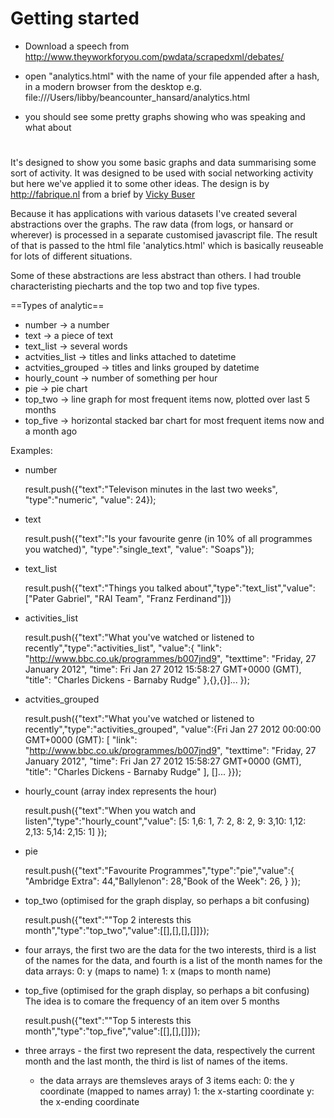 # Getting started

* Download a speech from http://www.theyworkforyou.com/pwdata/scrapedxml/debates/

* open "analytics.html" with the name of your file appended after a hash, in a modern browser from the desktop 
e.g. file:///Users/libby/beancounter_hansard/analytics.html

* you should see some pretty graphs showing who was speaking and what about


#

It's designed to show you some basic graphs and data summarising some sort 
of activity. It was designed to be used with social networking activity 
but here we've applied it to some other ideas. The design is by 
http://fabrique.nl from a brief by [Vicky Buser](https://uk.linkedin.com/in/vickybuser)

Because it has applications with various datasets I've created several 
abstractions over the graphs. The raw data (from logs, or hansard or 
wherever) is processed in a separate customised javascript file. The 
result of that is passed to the html file 'analytics.html' which is 
basically reuseable for lots of different situations.

Some of these abstractions are less abstract than others. I had trouble 
characteristing piecharts and the top two and top five types.


==Types of analytic==

* number -> a number
* text -> a piece of text
* text_list -> several words 
* actvities_list -> titles and links attached to datetime
* actvities_grouped -> titles and links grouped by datetime
* hourly_count -> number of something per hour
* pie -> pie chart
* top_two -> line graph for most frequent items now, plotted over last 5 months
* top_five -> horizontal stacked bar chart for most frequent items now and a month ago

Examples:

* number

  result.push({"text":"Televison minutes in the last two weeks", 
"type":"numeric", "value": 24});

* text

  result.push({"text":"Is your favourite genre (in 10% of all programmes 
you watched)", "type":"single_text", "value": "Soaps"});

* text_list

  result.push({"text":"Things you talked 
about","type":"text_list","value":["Pater Gabriel", "RAI Team", "Franz 
Ferdinand"]})

* activities_list

  result.push({"text":"What you've watched or listened to 
recently","type":"activities_list",
    "value":{
      "link": "http://www.bbc.co.uk/programmes/b007jnd9",
      "texttime": "Friday, 27 January 2012",
      "time": Fri Jan 27 2012 15:58:27 GMT+0000 (GMT),
      "title": "Charles Dickens - Barnaby Rudge"
     },{},{}]...
   });


* actvities_grouped

  result.push({"text":"What you've watched or listened to 
recently","type":"activities_grouped",
    "value":{Fri Jan 27 2012 00:00:00 GMT+0000 (GMT):
     [
      "link": "http://www.bbc.co.uk/programmes/b007jnd9",
      "texttime": "Friday, 27 January 2012",
      "time": Fri Jan 27 2012 15:58:27 GMT+0000 (GMT),
      "title": "Charles Dickens - Barnaby Rudge"
     ],
     []...
   }});


* hourly_count (array index represents the hour)

    result.push({"text":"When you watch and 
listen","type":"hourly_count","value":
     [5: 1,6: 1, 7: 2, 8: 2, 9: 3,10: 1,12: 2,13: 5,14: 2,15: 1]
    });

* pie

  result.push({"text":"Favourite Programmes","type":"pie","value":{
     "Ambridge Extra": 44,"Ballylenon": 28,"Book of the Week": 26,
   }
  });


* top_two (optimised for the graph display, so perhaps a bit confusing)

  result.push({"text":""Top 2 interests this 
month","type":"top_two","value":[[],[],[],[]]});

 * four arrays, the first two are the data for the  two interests, third is a list of the names for the data, and fourth is a list of the month names
   for the data arrays:
    0: y (maps to name)
    1: x (maps to month name)


* top_five (optimised for the graph display, so perhaps a bit confusing)
  The idea is to comare the frequency of an item over 5 months
 
  result.push({"text":""Top 5 interests this 
month","type":"top_five","value":[[],[],[]]});

 * three arrays - the first two represent the data, respectively the 
current month and the last month, the third is list of names of the items.
   * the data arrays are themsleves arays of 3 items each: 
    0: the y coordinate (mapped to names array)
    1: the x-starting coordinate
    y: the x-ending coordinate

